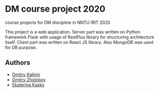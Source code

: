 # DM course project 2020

course projects for DM discipline in NNTU IRIT 2020


This project is a web application. Server part was written on Python framework
Flask with usage of RestPlus library for structuring architecture itself.
Client part was written on React JS library. Also MongoDB was used for DB purpose.


## Authors
- [Dmitry Kalinin](https://github.com/ActiveChooN)
- [Dmitry Zholobov](https://github.com/DimaZholobov)
- [Ekaterina Kasko](https://github.com/cath-syngee)
